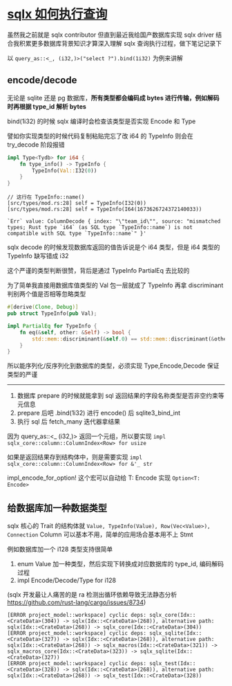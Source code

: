 # [sqlx 如何执行查询](/2023/07/how_sqlx_execute_query.md)

虽然我之前就是 sqlx contributor 但直到最近我给国产数据库实现 sqlx driver 结合我积累更多数据库背景知识才算深入理解 sqlx 查询执行过程，做下笔记记录下

以 `query_as::<_, (i32,)>("select ?").bind(1i32)` 为例来讲解

## encode/decode

无论是 sqlite 还是 pg 数据库，**所有类型都会编码成 bytes 进行传输，例如解码时再根据 type_id 解析 bytes**

bind(1i32) 的时候 sqlx 编译时会检查该类型是否实现 Encode 和 Type

譬如你实现类型的时候代码复制粘贴完忘了改 i64 的 TypeInfo 则会在 try_decode 阶段报错

```rust
impl Type<Tydb> for i64 {
    fn type_info() -> TypeInfo {
        TypeInfo(Val::I32(0))
    }
}
```

```
// 这行在 TypeInfo::name()
[src/types/mod.rs:28] self = TypeInfo(I32(0))
[src/types/mod.rs:28] self = TypeInfo(I64(1673626724372140033))

`Err` value: ColumnDecode { index: "\"team_id\"", source: "mismatched types; Rust type `i64` (as SQL type `TypeInfo::name`) is not compatible with SQL type `TypeInfo::name`" }'
```

sqlx decode 的时候发现数据库返回的值告诉说是个 i64 类型，但是 i64 类型的 TypeInfo 缺写错成 i32

这个严谨的类型判断很赞，背后是通过 TypeInfo PartialEq 去比较的

为了简单我直接用数据库值类型的 Val 包一层就成了 TypeInfo 再拿 discriminant 判别两个值是否相等忽略类型

```rust
#[derive(Clone, Debug)]
pub struct TypeInfo(pub Val);

impl PartialEq for TypeInfo {
    fn eq(&self, other: &Self) -> bool {
        std::mem::discriminant(&self.0) == std::mem::discriminant(&other.0)
    }
}
```

所以能序列化/反序列化到数据库的类型，必须实现 Type,Encode,Decode 保证类型的严谨

---

1. 数据库 prepare 的时候就能拿到 sql 返回结果的字段名称类型是否非空约束等元信息
2. prepare 后吧 .bind(1i32) 进行 encode() 后 sqlite3_bind_int
3. 执行 sql 后 fetch_many 迭代器拿结果

因为 query_as::<_ (i32,)> 返回一个元组，所以要实现 `impl sqlx_core::column::ColumnIndex<Row> for usize`

如果是返回结果存到结构体中，则是需要实现 `impl sqlx_core::column::ColumnIndex<Row> for &'_ str`

impl_encode_for_option! 这个宏可以自动给 T: Encode 实现 `Option<T: Encode>`

## 给数据库加一种数据类型

sqlx 核心的 Trait 的结构体就 `Value, TypeInfo(Value), Row(Vec<Value>), Connection` Column 可以基本不用，简单的应用场合基本用不上 Stmt

例如数据库加一个 i128 类型支持很简单

1. enum Value 加一种类型，然后实现下转换成对应数据库的 type_id, 编码解码过程
2. impl Encode/Decode/Type for i128

(sqlx 开发最让人痛苦的是 ra 检测出循环依赖导致无法静态分析 <https://github.com/rust-lang/cargo/issues/8734>)

```
[ERROR project_model::workspace] cyclic deps: sqlx_core(Idx::<CrateData>(304)) -> sqlx(Idx::<CrateData>(268)), alternative path: sqlx(Idx::<CrateData>(268)) -> sqlx_core(Idx::<CrateData>(304))
[ERROR project_model::workspace] cyclic deps: sqlx_sqlite(Idx::<CrateData>(327)) -> sqlx(Idx::<CrateData>(268)), alternative path: sqlx(Idx::<CrateData>(268)) -> sqlx_macros(Idx::<CrateData>(321)) -> sqlx_macros_core(Idx::<CrateData>(323)) -> sqlx_sqlite(Idx::<CrateData>(327))
[ERROR project_model::workspace] cyclic deps: sqlx_test(Idx::<CrateData>(328)) -> sqlx(Idx::<CrateData>(268)), alternative path: sqlx(Idx::<CrateData>(268)) -> sqlx_test(Idx::<CrateData>(328))
```
